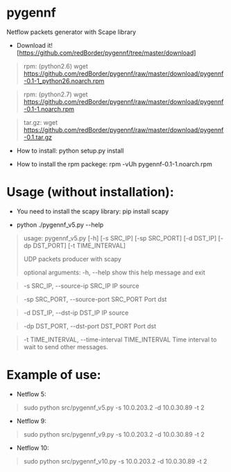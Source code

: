 # pygennf

Netflow packets generator with Scape library

* Download it! [https://github.com/redBorder/pygennf/tree/master/download]

 > rpm: (python2.6) wget https://github.com/redBorder/pygennf/raw/master/download/pygennf-0.1-1_python26.noarch.rpm
 
 > rpm: (python2.7) wget https://github.com/redBorder/pygennf/raw/master/download/pygennf-0.1-1.noarch.rpm
 
 > tar.gz: wget https://github.com/redBorder/pygennf/raw/master/download/pygennf-0.1.tar.gz

* How to install:
python setup.py install

* How to install the rpm packege:
rpm -vUh pygennf-0.1-1.noarch.rpm    

# Usage (without installation):

 * You need to install the scapy library:
 pip install scapy

 * python ./pygennf_v5.py --help

> usage: pygennf_v5.py [-h] [-s SRC_IP] [-sp SRC_PORT] [-d DST_IP]
>                      [-dp DST_PORT] [-t TIME_INTERVAL]
> 
> UDP packets producer with scapy
> 
> optional arguments:
>  -h, --help            show this help message and exit

>  -s SRC_IP, --source-ip SRC_IP
>                        IP source

>  -sp SRC_PORT, --source-port SRC_PORT
>                        Port dst

>  -d DST_IP, --dst-ip DST_IP
>                        IP source

>  -dp DST_PORT, --dst-port DST_PORT
>                        Port dst

>  -t TIME_INTERVAL, --time-interval TIME_INTERVAL
                        Time interval to wait to send other messages.

# Example of use:

 * Netflow 5:
> sudo python src/pygennf_v5.py -s 10.0.203.2 -d 10.0.30.89 -t 2
 * Netflow 9:
> sudo python src/pygennf_v9.py -s 10.0.203.2 -d 10.0.30.89 -t 2
 * Netflow 10:
> sudo python src/pygennf_v10.py -s 10.0.203.2 -d 10.0.30.89 -t 2

